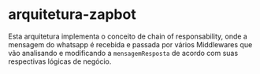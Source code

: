 # arquitetura-zapbot

Esta arquitetura implementa o conceito de chain of responsability, onde a mensagem do whatsapp é recebida e passada por vários Middlewares que vão analisando e modificando a `mensagemResposta` de acordo com suas respectivas lógicas de negócio.
